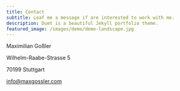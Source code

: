 ```yaml
---
title: Contact
subtitle: Leaf me a message if are interested to work with me.
description: Duet is a beautiful Jekyll portfolio theme.
featured_image: /images/demo/demo-landscape.jpg
---
```


<!-- {% include contact-form.html %} -->

Maximilian Goßler

Wilhelm-Raabe-Strasse 5

70199 Stuttgart



[info@maxgossler.com](mailto:info@maxgossler.com)
